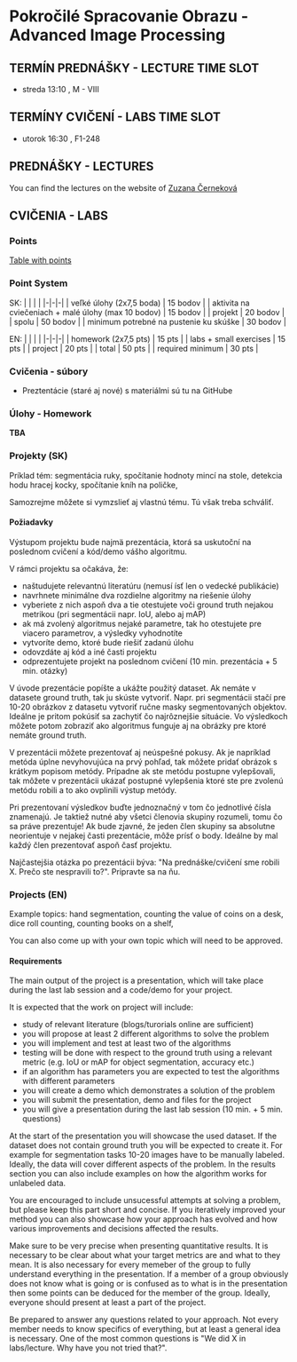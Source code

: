# Pokročilé Spracovanie Obrazu - Advanced Image Processing

## TERMÍN PREDNÁŠKY - LECTURE TIME SLOT

* streda 13:10 , M - VIII

## TERMÍNY CVIČENÍ - LABS TIME SLOT

* utorok 16:30 , F1-248


## PREDNÁŠKY - LECTURES

You can find the lectures on the website of [Zuzana Černeková](http://sccg.sk/~cernekova/lectures.html)


## CVIČENIA - LABS
### Points

[Table with points](https://docs.google.com/spreadsheets/d/1HX8snZt7RKt2jL3FsLWYoQ04Q5D9IaF4c6Os51pv2eE/edit?usp=sharing)

### Point System
SK:
| | | |
|-|-|-|
| veľké úlohy (2x7,5 boda) | 15 bodov |
| aktivita na cviečeniach + malé úlohy (max 10 bodov) | 15 bodov |
| projekt | 20 bodov |
| spolu | 50 bodov |
| minimum potrebné na pustenie ku skúške | 30 bodov |


EN:
| | | |
|-|-|-|
| homework (2x7,5 pts) | 15 pts |
| labs + small exercises | 15 pts |
| project | 20 pts |
| total | 50 pts |
| required minimum | 30 pts |


### Cvičenia - súbory

* Preztentácie (staré aj nové) s materiálmi sú tu na GitHube 

### Úlohy - Homework

**TBA**

### Projekty (SK)
Príklad tém: segmentácia ruky, spočítanie hodnoty mincí na stole, detekcia hodu hracej kocky, spočítanie kníh na poličke,

Samozrejme môžete si vymzslieť aj vlastnú tému. Tú však treba schváliť.

#### Požiadavky

Výstupom projektu bude najmä prezentácia, ktorá sa uskutoční na poslednom cvičení a kód/demo vášho algoritmu. 

V rámci projektu sa očakáva, že:
* naštudujete relevantnú literatúru (nemusí ísť len o vedecké publikácie)
* navrhnete minimálne dva rozdielne algoritmy na riešenie úlohy
* vyberiete z nich aspoň dva a tie otestujete voči ground truth nejakou metrikou (pri segmentácii napr. IoU, alebo aj mAP)
* ak má zvolený algoritmus nejaké parametre, tak ho otestujete pre viacero parametrov, a výsledky vyhodnotíte
* vytvoríte demo, ktoré bude riešiť zadanú úlohu
* odovzdáte aj kód a iné časti projektu
* odprezentujete projekt na poslednom cvičení (10 min. prezentácia + 5 min. otázky)

V úvode prezentácie popíšte a ukážte použitý dataset. Ak nemáte v datasete ground truth, tak ju skúste vytvoriť. Napr. pri segmentácii stačí pre 10-20 obrázkov z datasetu vytvoriť ručne masky segmentovaných objektov. Ideálne je pritom pokúsiť sa zachytiť čo najrôznejšie situácie. Vo výsledkoch môžete potom zobraziť ako algoritmus funguje aj na obrázky pre ktoré nemáte ground truth. 

V prezentácii môžete prezentovať aj neúspešné pokusy. Ak je napríklad metóda úplne nevyhovujúca na prvý pohľad, tak môžete pridať obrázok s krátkym popisom metódy. Prípadne ak ste metódu postupne vylepšovali, tak môžete v prezentácii ukázať postupné vylepšenia ktoré ste pre zvolenú metódu robili a to ako ovplinili výstup metódy.

Pri prezentovaní výsledkov buďte jednoznačný v tom čo jednotlivé čísla znamenajú. Je taktiež nutné aby všetci členovia skupiny rozumeli, tomu čo sa práve prezentuje! Ak bude zjavné, že jeden člen skupiny sa absolutne neorientuje v nejakej časti prezentácie, môže prísť o body. Ideálne by mal každý člen prezentovať aspoň časť projektu.

Najčastejšia otázka po prezentácii býva: "Na prednáške/cvičení sme robili X. Prečo ste nespravili to?". Pripravte sa na ňu.


### Projects (EN)

Example topics: hand segmentation, counting the value of coins on a desk, dice roll counting, counting books on a shelf,

You can also come up with your own topic which will need to be approved.

#### Requirements

The main output of the project is a presentation, which will take place during the last lab session and a code/demo for your project.

It is expected that the work on project will include:
* study of relevant literature (blogs/turorials online are sufficient)
* you will propose at least 2 different algorithms to solve the problem
* you will implement and test at least two of the algorithms
* testing will be done with respect to the ground truth using a relevant metric (e.g. IoU or mAP for object segmentation, accuracy etc.)
* if an algorithm has parameters you are expected to test the algorithms with different parameters
* you will create a demo which demonstrates a solution of the problem
* you will submit the presentation, demo and files for the project
* you will give a presentation during the last lab session (10 min. + 5 min. questions)

At the start of the presentation you will showcase the used dataset. If the dataset does not contain ground truth you will be expected to create it. For example for segmentation tasks 10-20 images have to be manually labeled. Ideally, the data will cover different aspects of the problem. In the results section you can also include examples on how the algorithm works for unlabeled data.

You are encouraged to include unsucessful attempts at solving a problem, but please keep this part short and concise. If you iteratively improved your method you can also showcase how your approach has evolved and how various improvements and decisions affected the results.

Make sure to be very precise when presenting quantitative results. It is necessary to be clear about what your target metrics are and what to they mean. It is also necessary for every memeber of the group to fully understand everything in the presentation. If a member of a group obviously does not know what is going or is confused as to what is in the presentation then some points can be deduced for the member of the group. Ideally, everyone should present at least a part of the project.

Be prepared to answer any questions related to your approach. Not every member needs to know specifics of everything, but at least a general idea is necessary. One of the most common questions is "We did X in labs/lecture. Why have you not tried that?".

